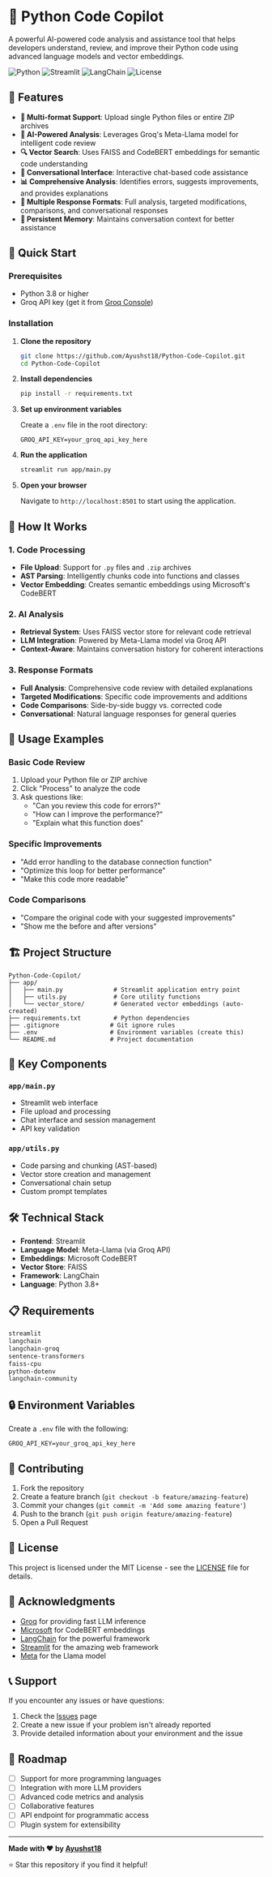 # 🐍 Python Code Copilot

A powerful AI-powered code analysis and assistance tool that helps developers understand, review, and improve their Python code using advanced language models and vector embeddings.

![Python](https://img.shields.io/badge/python-v3.8+-blue.svg)
![Streamlit](https://img.shields.io/badge/streamlit-latest-red.svg)
![LangChain](https://img.shields.io/badge/langchain-latest-green.svg)
![License](https://img.shields.io/badge/license-MIT-blue.svg)

## 🌟 Features

- **📁 Multi-format Support**: Upload single Python files or entire ZIP archives
- **🤖 AI-Powered Analysis**: Leverages Groq's Meta-Llama model for intelligent code review
- **🔍 Vector Search**: Uses FAISS and CodeBERT embeddings for semantic code understanding
- **💬 Conversational Interface**: Interactive chat-based code assistance
- **📊 Comprehensive Analysis**: Identifies errors, suggests improvements, and provides explanations
- **🔄 Multiple Response Formats**: Full analysis, targeted modifications, comparisons, and conversational responses
- **💾 Persistent Memory**: Maintains conversation context for better assistance

## 🚀 Quick Start

### Prerequisites

- Python 3.8 or higher
- Groq API key (get it from [Groq Console](https://console.groq.com/))

### Installation

1. **Clone the repository**
   ```bash
   git clone https://github.com/Ayushst18/Python-Code-Copilot.git
   cd Python-Code-Copilot
   ```

2. **Install dependencies**
   ```bash
   pip install -r requirements.txt
   ```

3. **Set up environment variables**
   
   Create a `.env` file in the root directory:
   ```env
   GROQ_API_KEY=your_groq_api_key_here
   ```

4. **Run the application**
   ```bash
   streamlit run app/main.py
   ```

5. **Open your browser**
   
   Navigate to `http://localhost:8501` to start using the application.

## 🔧 How It Works

### 1. Code Processing
- **File Upload**: Support for `.py` files and `.zip` archives
- **AST Parsing**: Intelligently chunks code into functions and classes
- **Vector Embedding**: Creates semantic embeddings using Microsoft's CodeBERT

### 2. AI Analysis
- **Retrieval System**: Uses FAISS vector store for relevant code retrieval
- **LLM Integration**: Powered by Meta-Llama model via Groq API
- **Context-Aware**: Maintains conversation history for coherent interactions

### 3. Response Formats
- **Full Analysis**: Comprehensive code review with detailed explanations
- **Targeted Modifications**: Specific code improvements and additions
- **Code Comparisons**: Side-by-side buggy vs. corrected code
- **Conversational**: Natural language responses for general queries

## 📖 Usage Examples

### Basic Code Review
1. Upload your Python file or ZIP archive
2. Click "Process" to analyze the code
3. Ask questions like:
   - "Can you review this code for errors?"
   - "How can I improve the performance?"
   - "Explain what this function does"

### Specific Improvements
- "Add error handling to the database connection function"
- "Optimize this loop for better performance"
- "Make this code more readable"

### Code Comparisons
- "Compare the original code with your suggested improvements"
- "Show me the before and after versions"

## 🏗️ Project Structure

```
Python-Code-Copilot/
├── app/
│   ├── main.py              # Streamlit application entry point
│   ├── utils.py             # Core utility functions
│   └── vector_store/        # Generated vector embeddings (auto-created)
├── requirements.txt         # Python dependencies
├── .gitignore              # Git ignore rules
├── .env                    # Environment variables (create this)
└── README.md               # Project documentation
```

## 🔑 Key Components

### `app/main.py`
- Streamlit web interface
- File upload and processing
- Chat interface and session management
- API key validation

### `app/utils.py`
- Code parsing and chunking (AST-based)
- Vector store creation and management
- Conversational chain setup
- Custom prompt templates

## 🛠️ Technical Stack

- **Frontend**: Streamlit
- **Language Model**: Meta-Llama (via Groq API)
- **Embeddings**: Microsoft CodeBERT
- **Vector Store**: FAISS
- **Framework**: LangChain
- **Language**: Python 3.8+

## 📋 Requirements

```txt
streamlit
langchain
langchain-groq
sentence-transformers
faiss-cpu
python-dotenv
langchain-community
```

## 🔒 Environment Variables

Create a `.env` file with the following:

```env
GROQ_API_KEY=your_groq_api_key_here
```

## 🤝 Contributing

1. Fork the repository
2. Create a feature branch (`git checkout -b feature/amazing-feature`)
3. Commit your changes (`git commit -m 'Add some amazing feature'`)
4. Push to the branch (`git push origin feature/amazing-feature`)
5. Open a Pull Request

## 📄 License

This project is licensed under the MIT License - see the [LICENSE](LICENSE) file for details.

## 🙏 Acknowledgments

- [Groq](https://groq.com/) for providing fast LLM inference
- [Microsoft](https://microsoft.com/) for CodeBERT embeddings
- [LangChain](https://langchain.com/) for the powerful framework
- [Streamlit](https://streamlit.io/) for the amazing web framework
- [Meta](https://meta.com/) for the Llama model

## 📞 Support

If you encounter any issues or have questions:

1. Check the [Issues](https://github.com/Ayushst18/Python-Code-Copilot/issues) page
2. Create a new issue if your problem isn't already reported
3. Provide detailed information about your environment and the issue

## 🚧 Roadmap

- [ ] Support for more programming languages
- [ ] Integration with more LLM providers
- [ ] Advanced code metrics and analysis
- [ ] Collaborative features
- [ ] API endpoint for programmatic access
- [ ] Plugin system for extensibility

---

**Made with ❤️ by [Ayushst18](https://github.com/Ayushst18)**

⭐ Star this repository if you find it helpful!

